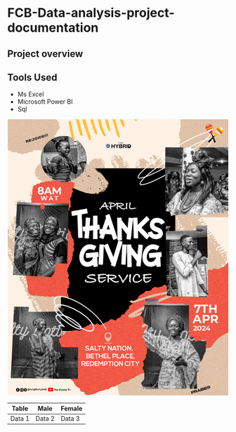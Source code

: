 # FCB-Data-analysis-project-documentation 
## Project overview 

## Tools Used 
- Ms Excel
- Microsoft Power BI
- Sql

![](Artboard2.png)

|Table | Male | Female |
|----- | ---- | ------ |
|Data 1 |Data 2  | Data 3 |
